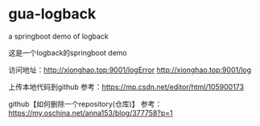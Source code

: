 # gua-logback
a springboot demo of logback

这是一个logback的springboot demo

访问地址：http://xionghao.top:9001/logError
         http://xionghao.top:9001/log


上传本地代码到github
参考：https://mp.csdn.net/editor/html/105900173

github【如何删除一个repository(仓库)】
参考：https://my.oschina.net/anna153/blog/377758?p=1
